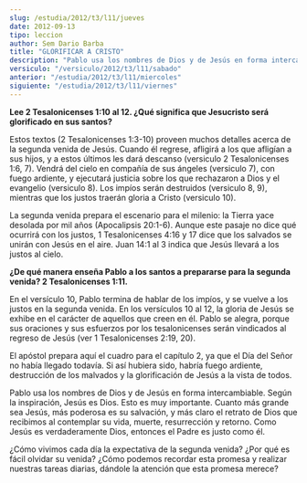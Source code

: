 ```yaml
---
slug: /estudia/2012/t3/l11/jueves
date: 2012-09-13
tipo: leccion
author: Sem Dario Barba
title: "GLORIFICAR A CRISTO"
description: "Pablo usa los nombres de Dios y de Jesús en forma intercambiable. Según la  inspiración, Jesús es Dios. Esto es muy importante. Cuanto más grande sea  Jesús, más poderosa es su salvación, y más claro el retrato de Dios que  recibimos al contemplar su vida, muerte, resurrección..."
versiculo: "/versiculo/2012/t3/l11/sabado"
anterior: "/estudia/2012/t3/l11/miercoles"
siguiente: "/estudia/2012/t3/l11/viernes"
---
```


**Lee 2 Tesalonicenses 1:10 al 12. ¿Qué significa que Jesucristo será glorificado en sus santos?**

Estos textos (2 Tesalonicenses 1:3-10) proveen muchos detalles acerca de la segunda venida de Jesús. Cuando él regrese, afligirá a los que afligían a sus hijos, y a estos últimos les dará descanso (versiculo 2 Tesalonicenses 1:6, 7). Vendrá del cielo en compañía de sus ángeles (versiculo 7), con fuego ardiente, y ejecutará justicia sobre los que rechazaron a Dios y el evangelio (versiculo 8). Los impíos serán destruidos (versiculo 8, 9), mientras que los justos traerán gloria a Cristo (versiculo 10).

La segunda venida prepara el escenario para el milenio: la Tierra yace desolada por mil años (Apocalipsis 20:1-6). Aunque este pasaje no dice qué ocurrirá con los justos, 1 Tesalonicenses 4:16 y 17 dice que los salvados se unirán con Jesús en el aire. Juan 14:1 al 3 indica que Jesús llevará a los justos al cielo.

**¿De qué manera enseña Pablo a los santos a prepararse para la segunda venida? 2 Tesalonicenses 1:11.**

En el versículo 10, Pablo termina de hablar de los impíos, y se vuelve a los justos en la segunda venida. En los versículos 10 al 12, la gloria de Jesús se exhibe en el carácter de aquellos que creen en él. Pablo se alegra, porque sus oraciones y sus esfuerzos por los tesalonicenses serán vindicados al regreso de Jesús (ver 1 Tesalonicenses 2:19, 20).

El apóstol prepara aquí el cuadro para el capítulo 2, ya que el Día del Señor no había llegado todavía. Si así hubiera sido, habría fuego ardiente, destrucción de los malvados y la glorificación de Jesús a la vista de todos.

Pablo usa los nombres de Dios y de Jesús en forma intercambiable. Según la inspiración, Jesús es Dios. Esto es muy importante. Cuanto más grande sea Jesús, más poderosa es su salvación, y más claro el retrato de Dios que recibimos al contemplar su vida, muerte, resurrección y retorno. Como Jesús es verdaderamente Dios, entonces el Padre es justo como él.

¿Cómo vivimos cada día la expectativa de la segunda venida? ¿Por qué es fácil olvidar su venida? ¿Cómo podemos recordar esta promesa y realizar nuestras tareas diarias, dándole la atención que esta promesa merece?
